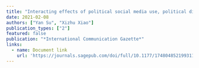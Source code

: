 ```yaml
---
title: "Interacting effects of political social media use, political discussion and political trust on civic engagement: Extending the differential gains model"
date: 2021-02-08
authors: ["Yan Su", "Xizhu Xiao"]
publication_types: ["2"]
featured: false
publication: "*International Communication Gazette*"
links:
  - name: Document link
    url: 'https://journals.sagepub.com/doi/full/10.1177/1748048521993118'
---
```

